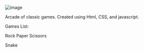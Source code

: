 ![image](https://user-images.githubusercontent.com/98626715/195020236-b8a93a69-1d63-4745-bdd6-c181e5fc6d27.png)



Arcade of classic games. Created using Html, CSS, and javascript.


Games List:


Rock Paper Scissors


Snake

